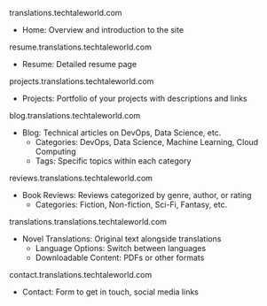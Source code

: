 translations.techtaleworld.com
  - Home: Overview and introduction to the site

resume.translations.techtaleworld.com
  - Resume: Detailed resume page

projects.translations.techtaleworld.com
  - Projects: Portfolio of your projects with descriptions and links

blog.translations.techtaleworld.com
  - Blog: Technical articles on DevOps, Data Science, etc.
    - Categories: DevOps, Data Science, Machine Learning, Cloud Computing
    - Tags: Specific topics within each category

reviews.translations.techtaleworld.com
  - Book Reviews: Reviews categorized by genre, author, or rating
    - Categories: Fiction, Non-fiction, Sci-Fi, Fantasy, etc.

translations.translations.techtaleworld.com
  - Novel Translations: Original text alongside translations
    - Language Options: Switch between languages
    - Downloadable Content: PDFs or other formats

contact.translations.techtaleworld.com
  - Contact: Form to get in touch, social media links
